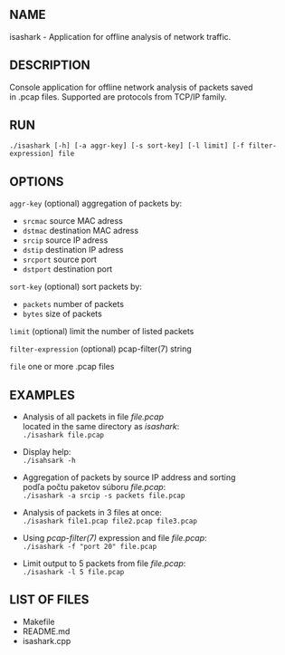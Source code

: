 ## NAME
isashark - Application for offline analysis of network traffic.

## DESCRIPTION
Console application for offline network analysis of packets saved  
in .pcap files.  Supported are protocols from TCP/IP family.  

## RUN
`./isashark [-h] [-a aggr-key] [-s sort-key] [-l limit] [-f filter-expression] file`   

## OPTIONS
`aggr-key` (optional) aggregation of packets by:  
- `srcmac` source MAC adress  
- `dstmac` destination MAC adress  
- `srcip` source IP adress  
- `dstip` destination IP adress  
- `srcport` source port  
- `dstport` destination port  

`sort-key` (optional) sort packets by:  
- `packets` number of packets  
- `bytes` size of packets  

`limit` (optional) limit the number of listed packets  

`filter-expression` (optional) pcap-filter(7) string  

`file` one or more .pcap files  

## EXAMPLES
* Analysis of all packets in file *file.pcap*  
located in the same directory as *isashark*:  
`./isashark file.pcap`  

* Display help:  
`./isahsark -h`  

* Aggregation of packets by source IP address and sorting  
podľa počtu paketov súboru *file.pcap*:  
`./isashark -a srcip -s packets file.pcap`  

* Analysis of packets in 3 files at once:  
`./isashark file1.pcap file2.pcap file3.pcap`  

* Using *pcap-filter(7)* expression and file *file.pcap*:  
`./isashark -f "port 20" file.pcap`  

* Limit output to 5 packets from file *file.pcap*:  
`./isashark -l 5 file.pcap`  

## LIST OF FILES
- Makefile  
- README.md  
- isashark.cpp  